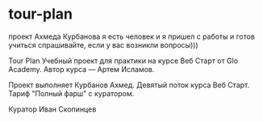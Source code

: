 # tour-plan

проект Ахмеда Курбанова
я есть человек
и я пришел с работы и готов учиться
спрашивайте, если у вас возникли вопросы)))

Tour Plan
Учебный проект для практики на курсе Веб Старт от Glo Academy. Автор курса — Артем Исламов.

Проект выполняет
Курбанов Ахмед. Девятый поток курса Веб Старт. Тариф "Полный фарш" с куратором.

Куратор
Иван Скопинцев
